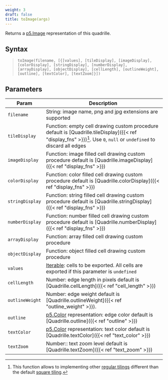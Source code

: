 ```yaml
---
weight: 3
draft: false
title: toImage(args)
---
```


Returns a [p5.Image](https://p5js.org/reference/#/p5.Image) representation of this quadrille.

## Syntax

> `toImage(filename, [{[values], [tileDisplay], [imageDisplay], [colorDisplay], [stringDisplay], [numberDisplay], [arrayDisplay], [objectDisplay], [cellLength], [outlineWeight], [outline], [textColor], [textZoom]}])`

## Parameters

| Param         | Description                                                                                               |
|---------------|-----------------------------------------------------------------------------------------------------------|
| `filename`    | String: image name, png and jpg extensions are supported                                                  |
| `tileDisplay` | Function: empty cell drawing custom procedure default is [Quadrille.tileDisplay]({{< ref "display_fns" >}})[^1].  Use `0`, `null` or `undefined` to discard all edges |
| `imageDisplay` | Function: image filled cell drawing custom procedure default is [Quadrille.imageDisplay]({{< ref "display_fns" >}})    |
| `colorDisplay` | Function: color filled cell drawing custom procedure default is [Quadrille.colorDisplay]({{< ref "display_fns" >}})    |
| `stringDisplay` | Function: string filled cell drawing custom procedure default is [Quadrille.stringDisplay]({{< ref "display_fns" >}}) |
| `numberDisplay` | Function: number filled cell drawing custom procedure default is [Quadrille.numberDisplay]({{< ref "display_fns" >}}) |
| `arrayDisplay` | Function: array filled cell drawing custom procedure                                                      |
| `objectDisplay` | Function: object filled cell drawing custom procedure                                                     |
| `values`      | [Iterable](https://developer.mozilla.org/en-US/docs/Web/JavaScript/Reference/Statements/for...of): cells to be exported. All cells are exported if this parameter is `undefined` |
| `cellLength`  | Number: edge length in pixels default is [Quadrille.cellLength]({{< ref "cell_length" >}})               |
| `outlineWeight` | Number: edge weight default is [Quadrille.outlineWeight]({{< ref "outline_weight" >}}).                  |
| `outline`       | [p5.Color](https://p5js.org/reference/#/p5.Color) representation: edge color default is [Quadrille.outline]({{< ref "outline" >}}) |
| `textColor`     | [p5.Color](https://p5js.org/reference/#/p5.Color) representation: text color default is [Quadrille.textColor]({{< ref "text_color" >}}) |
| `textZoom`      | Number:: text zoom level default is [Quadrille.textZoom]({{< ref "text_zoom" >}})                        |

[^1]: This function allows to implementing other [regular tilings](https://en.wikipedia.org/wiki/Euclidean_tilings_by_convex_regular_polygons#Regular_tilings) different than the default [square tiling](https://en.wikipedia.org/wiki/Square_tiling).